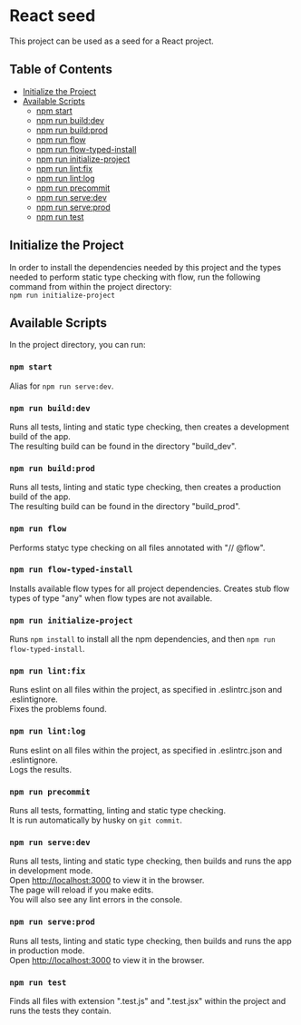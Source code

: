 # React seed

This project can be used as a seed for a React project.

## Table of Contents

- [Initialize the Project](#initialize-the-project)
- [Available Scripts](#available-scripts)
  - [npm start](#npm-start)
  - [npm run build:dev](#npm-run-build-dev)
  - [npm run build:prod](#npm-run-build-prod)
  - [npm run flow](#npm-run-flow)
  - [npm run flow-typed-install](#npm-run-flow-typed-install)
  - [npm run initialize-project](#npm-run-initialize-project)
  - [npm run lint:fix](#npm-run-lint-fix)
  - [npm run lint:log](#npm-run-lint-log)
  - [npm run precommit](#npm-run-precommit)
  - [npm run serve:dev](#npm-run-serve-dev)
  - [npm run serve:prod](#npm-run-serve-prod)
  - [npm run test](#npm-run-test)

## Initialize the Project

In order to install the dependencies needed by this project and the types needed to perform static type checking with flow, run the following command from within the project directory:\
`npm run initialize-project`

## Available Scripts

In the project directory, you can run:

### `npm start`

Alias for `npm run serve:dev`.

### <a id="npm-run-build-dev"></a>`npm run build:dev`

Runs all tests, linting and static type checking, then creates a development build of the app.\
The resulting build can be found in the directory "build_dev".

### <a id="npm-run-build-prod"></a>`npm run build:prod`

Runs all tests, linting and static type checking, then creates a production build of the app.\
The resulting build can be found in the directory "build_prod".

### `npm run flow`

Performs statyc type checking on all files annotated with "// @flow".

### `npm run flow-typed-install`

Installs available flow types for all project dependencies. Creates stub flow types of type "any" when flow types are not available.

### `npm run initialize-project`

Runs `npm install` to install all the npm dependencies, and then `npm run flow-typed-install`.

### <a id="npm-run-lint-fix"></a>`npm run lint:fix`

Runs eslint on all files within the project, as specified in .eslintrc.json and .eslintignore.\
Fixes the problems found.

### <a id="npm-run-lint-log"></a>`npm run lint:log`

Runs eslint on all files within the project, as specified in .eslintrc.json and .eslintignore.\
Logs the results.

### `npm run precommit`

Runs all tests, formatting, linting and static type checking.\
It is run automatically by husky on `git commit`.

### <a id="npm-run-serve-dev"></a>`npm run serve:dev`

Runs all tests, linting and static type checking, then builds and runs the app in development mode.\
Open [http://localhost:3000](http://localhost:3000) to view it in the browser.\
The page will reload if you make edits.\
You will also see any lint errors in the console.

### <a id="npm-run-serve-prod"></a>`npm run serve:prod`

Runs all tests, linting and static type checking, then builds and runs the app in production mode.\
Open [http://localhost:3000](http://localhost:3000) to view it in the browser.

### `npm run test`

Finds all files with extension ".test.js" and ".test.jsx" within the project and runs the tests they contain.